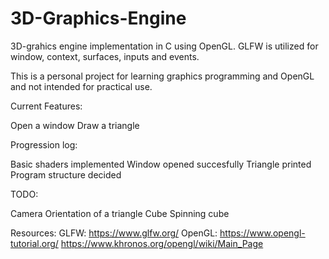 # 3D-Graphics-Engine

3D-grahics engine implementation in C using OpenGL. GLFW is utilized for window, context, surfaces, inputs and events.  

This is a personal project for learning graphics programming and OpenGL and not intended for practical use.


Current Features:

Open a window
Draw a triangle


Progression log:

Basic shaders implemented
Window opened succesfully
Triangle printed
Program structure decided

TODO:

Camera
Orientation of a triangle
Cube
Spinning cube

Resources: 
GLFW: 
https://www.glfw.org/
OpenGL: 
https://www.opengl-tutorial.org/
https://www.khronos.org/opengl/wiki/Main_Page